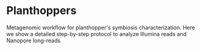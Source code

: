 # Planthoppers

Metagenomic workflow for planthopper's symbiosis characterization. Here we show a detailed step-by-step protocol to analyze Illumina reads and Nanopore long-reads
